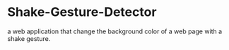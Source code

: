 # Shake-Gesture-Detector
a web application that change the background color of a web page with a shake gesture.
